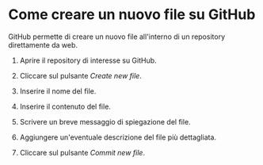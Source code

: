 # Come creare un nuovo file su GitHub

GitHub permette di creare un nuovo file all'interno di un repository direttamente da web.

1. Aprire il repository di interesse su GitHub.

2. Cliccare sul pulsante _Create new file_.

3. Inserire il nome del file.

4. Inserire il contenuto del file.

5. Scrivere un breve messaggio di spiegazione del file.

6. Aggiungere un'eventuale descrizione del file più dettagliata.

7. Cliccare sul pulsante _Commit new file_.
